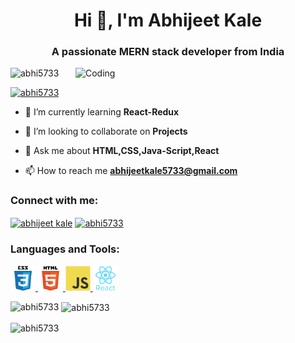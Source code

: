 <h1 align="center">Hi 👋, I'm Abhijeet Kale</h1>
<h3 align="center">A passionate MERN stack developer from India</h3>
<img align="right" alt="Coding" width="400" src="https://cdn.dribbble.com/users/1162077/screenshots/3848914/programmer.gif">
<p align="left"> <img src="https://komarev.com/ghpvc/?username=abhi5733&label=Profile%20views&color=0e75b6&style=flat" alt="abhi5733" /> </p>

<p align="left"> <a href="https://github.com/ryo-ma/github-profile-trophy"><img src="https://github-profile-trophy.vercel.app/?username=abhi5733" alt="abhi5733" /></a> </p>

- 🌱 I’m currently learning **React-Redux**

- 👯 I’m looking to collaborate on **Projects**

- 💬 Ask me about **HTML,CSS,Java-Script,React**

- 📫 How to reach me **abhijeetkale5733@gmail.com**

<h3 align="left">Connect with me:</h3>
<p align="left">
<a href="https://linkedin.com/in/abhijeet kale" target="blank"><img align="center" src="https://raw.githubusercontent.com/rahuldkjain/github-profile-readme-generator/master/src/images/icons/Social/linked-in-alt.svg" alt="abhijeet kale" height="30" width="40" /></a>
<a href="https://codesandbox.com/abhi5733" target="blank"><img align="center" src="https://raw.githubusercontent.com/rahuldkjain/github-profile-readme-generator/master/src/images/icons/Social/codesandbox.svg" alt="abhi5733" height="30" width="40" /></a>
</p>

<h3 align="left">Languages and Tools:</h3>
<p align="left"> <a href="https://www.w3schools.com/css/" target="_blank" rel="noreferrer"> <img src="https://raw.githubusercontent.com/devicons/devicon/master/icons/css3/css3-original-wordmark.svg" alt="css3" width="40" height="40"/> </a> <a href="https://www.w3.org/html/" target="_blank" rel="noreferrer"> <img src="https://raw.githubusercontent.com/devicons/devicon/master/icons/html5/html5-original-wordmark.svg" alt="html5" width="40" height="40"/> </a> <a href="https://developer.mozilla.org/en-US/docs/Web/JavaScript" target="_blank" rel="noreferrer"> <img src="https://raw.githubusercontent.com/devicons/devicon/master/icons/javascript/javascript-original.svg" alt="javascript" width="40" height="40"/> </a> <a href="https://reactjs.org/" target="_blank" rel="noreferrer"> <img src="https://raw.githubusercontent.com/devicons/devicon/master/icons/react/react-original-wordmark.svg" alt="react" width="40" height="40"/> </a> </p>

<p><img align="left" src="https://github-readme-stats.vercel.app/api/top-langs?username=abhi5733&show_icons=true&locale=en&layout=compact" alt="abhi5733" /></p>

<p>&nbsp;<img align="center" src="https://github-readme-stats.vercel.app/api?username=abhi5733&show_icons=true&locale=en" alt="abhi5733" /></p>

<p><img align="center" src="https://github-readme-streak-stats.herokuapp.com/?user=abhi5733&" alt="abhi5733" /></p>
